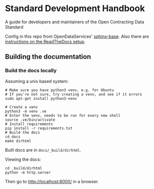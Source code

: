 # Standard Development Handbook

A guide for developers and maintainers of the Open Contracting Data Standard

Config in this repo from OpenDataServices' [sphinx-base](https://github.com/OpenDataServices/sphinx-base). Also there are [instructions on the ReadTheDocs setup](https://github.com/OpenDataServices/sphinx-base#building-on-readthedocs).

## Building the documentation

### Build the docs locally

Assuming a unix based system:

```shell
# Make sure you have python3 venv, e.g. for Ubuntu
# If you're not sure, try creating a venv, and see if it errors
sudo apt-get install python3-venv

# Create a venv
python3 -m venv .ve
# Enter the venv, needs to be run for every new shell
source .ve/bin/activate
# Install requirements
pip install -r requirements.txt
# Build the docs
cd docs
make dirhtml
```

Built docs are in `docs/_build/dirhtml`.

Viewing the docs:

```shell
cd _build/dirhtml
python -m http.server
```

Then go to [http://localhost:8000/](http://localhost:8000/) in a browser.
